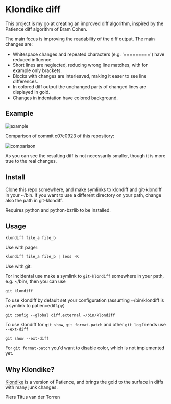 # Klondike diff

This project is my go at creating an improved diff algorithm, inspired by the Patience diff algorithm of Bram Cohen.

The main focus is improving the readability of the diff output. The main changes are:

- Whitespace changes and repeated characters (e.g. '=========') have reduced influence.
- Short lines are neglected, reducing wrong line matches, with for example only brackets.
- Blocks with changes are interleaved, making it easer to see line differences.
- In colored diff output the unchanged parts of changed lines are displayed in gold.
- Changes in indentation have colored background.

## Example

![example](https://github.com/pierstitus/klondiff/blob/master/example.png)

Comparison of commit c07c0923 of this repository:

![comparison](https://github.com/pierstitus/klondiff/blob/master/comparison.png)

As you can see the resulting diff is not necessarily smaller, though it is more true to the real changes.

## Install

Clone this repo somewhere, and make symlinks to klondiff and git-klondiff in your ~/bin.
If you want to use a different directory on your path, change also the path in git-klondiff.

Requires python and python-bzrlib to be installed.

## Usage

    klondiff file_a file_b

Use with pager:

    klondiff file_a file_b | less -R

Use with git:

For incidental use make a symlink to `git-klondiff` somewhere in your path, e.g. ~/bin/, then you can use

    git klondiff

To use klondiff by default set your configuration (assuming ~/bin/klondiff is a symlink to patiencediff.py)

    git config --global diff.external ~/bin/klondiff

To use klondiff for `git show`, `git format-patch` and other `git log` friends use `--ext-diff`

    git show --ext-diff

For `git format-patch` you'd want to disable color, which is not implemented yet.

## Why Klondike?

[Klondike](https://en.wikipedia.org/wiki/Klondike_(solitaire)) is a version of Patience, and brings the gold to the surface in diffs with many junk changes.

Piers Titus van der Torren